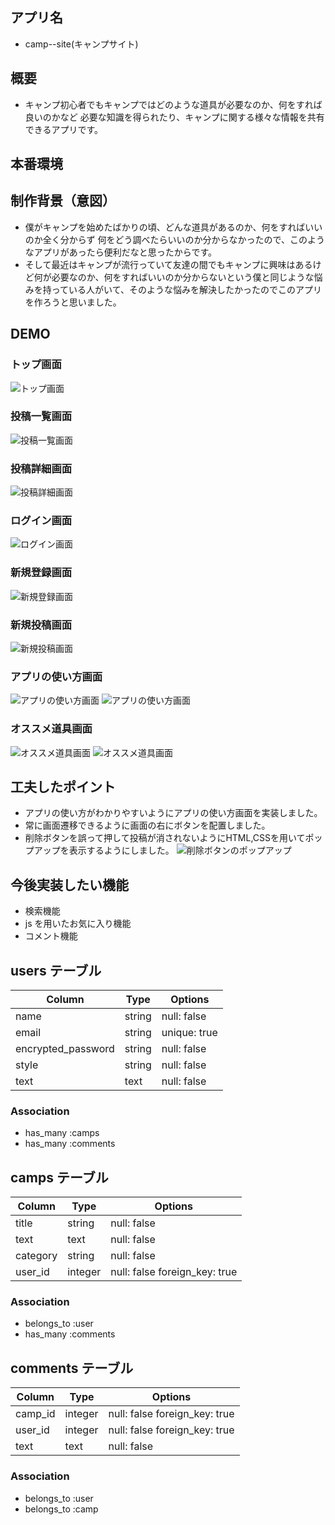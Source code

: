 ## アプリ名

- camp--site(キャンプサイト)

## 概要

- キャンプ初心者でもキャンプではどのような道具が必要なのか、何をすれば良いのかなど
  必要な知識を得られたり、キャンプに関する様々な情報を共有できるアプリです。
  
## 本番環境

## 制作背景（意図）

- 僕がキャンプを始めたばかりの頃、どんな道具があるのか、何をすればいいのか全く分からず
  何をどう調べたらいいのか分からなかったので、このようなアプリがあったら便利だなと思ったからです。
- そして最近はキャンプが流行っていて友達の間でもキャンプに興味はあるけど何が必要なのか、何をすればいいのか分からないという僕と同じような悩みを持っている人がいて、そのような悩みを解決したかったのでこのアプリを作ろうと思いました。

## DEMO

### トップ画面
![トップ画面](./campsite1.jpg)

### 投稿一覧画面
![投稿一覧画面](./campsite2.jpg)

### 投稿詳細画面
![投稿詳細画面](./campsite8.jpg)

### ログイン画面
![ログイン画面](./login.jpg)

### 新規登録画面
![新規登録画面](./signin.jpg)

### 新規投稿画面
![新規投稿画面](./new.jpg)

### アプリの使い方画面
![アプリの使い方画面](./campsite5.png)
![アプリの使い方画面](./campsite4.png)

### オススメ道具画面
![オススメ道具画面](./campsite6.png)
![オススメ道具画面](./campsite7.png)

## 工夫したポイント

- アプリの使い方がわかりやすいようにアプリの使い方画面を実装しました。
- 常に画面遷移できるように画面の右にボタンを配置しました。
- 削除ボタンを誤って押して投稿が消されないようにHTML,CSSを用いてポップアップを表示するようにしました。
![削除ボタンのポップアップ](./campsite9.jpg)

## 今後実装したい機能

- 検索機能
- js を用いたお気に入り機能
- コメント機能

## users テーブル

| Column             | Type   | Options      |
| ------------------ | ------ | ------------ |
| name               | string | null: false  |
| email              | string | unique: true |
| encrypted_password | string | null: false  |
| style              | string | null: false  |
| text               | text   | null: false  |

### Association

- has_many :camps
- has_many :comments

## camps テーブル

| Column   | Type    | Options                       |
| -------- | ------- | ----------------------------- |
| title    | string  | null: false                   |
| text     | text    | null: false                   |
| category | string  | null: false                   |
| user_id  | integer | null: false foreign_key: true |

### Association

- belongs_to :user
- has_many :comments

## comments テーブル

| Column  | Type    | Options                       |
| ------- | ------- | ----------------------------- |
| camp_id | integer | null: false foreign_key: true |
| user_id | integer | null: false foreign_key: true |
| text    | text    | null: false                   |

### Association

- belongs_to :user
- belongs_to :camp
